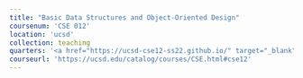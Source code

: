 ```yaml
---
title: "Basic Data Structures and Object-Oriented Design"
coursenum: 'CSE 012'
location: 'ucsd'
collection: teaching
quarters: '<a href="https://ucsd-cse12-ss22.github.io/" target="_blank">Summer 2022 (Instructor)</a>, Winter 2019 (TA)'
courseurl: 'https://ucsd.edu/catalog/courses/CSE.html#cse12'
---
```

